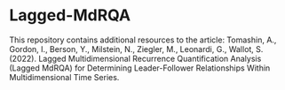 # Lagged-MdRQA
This repository contains additional resources to the article: Tomashin, A., Gordon, I., Berson, Y., Milstein, N., Ziegler, M., Leonardi, G., Wallot, S. (2022). Lagged Multidimensional Recurrence Quantification Analysis (Lagged MdRQA) for Determining Leader-Follower Relationships Within Multidimensional Time Series.
